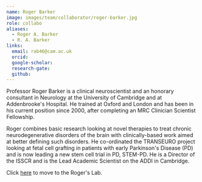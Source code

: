 ```yaml
---
name: Roger Barker
image: images/team/collaborator/roger-barker.jpg
role: collabo
aliases:
  - Roger A. Barker
  - R. A. Barker
links:
  email: rab46@cam.ac.uk
  orcid:
  google-scholar:
  research-gate:
  github:
---
```


Professor Roger Barker is a clinical neuroscientist and an honorary consultant in Neurology at the University of Cambridge and at Addenbrooke's Hospital. He trained at Oxford and London and has been in his current position since 2000, after completing an MRC Clinician Scientist Fellowship.

Roger combines basic research looking at novel therapies to treat chronic neurodegenerative disorders of the brain with clinically-based work aimed at better defining such disorders. He co-ordinated the TRANSEURO project looking at fetal cell grafting in patients with early Parkinson's Disease (PD) and is now leading a new stem cell trial in PD, STEM-PD. He is a Director of the ISSCR and is the Lead Academic Scientist on the ADDI in Cambridge.

Click <a href="https://ccpp.cam.ac.uk/directory/Barker"> here</a>  to move to the Roger's Lab.
